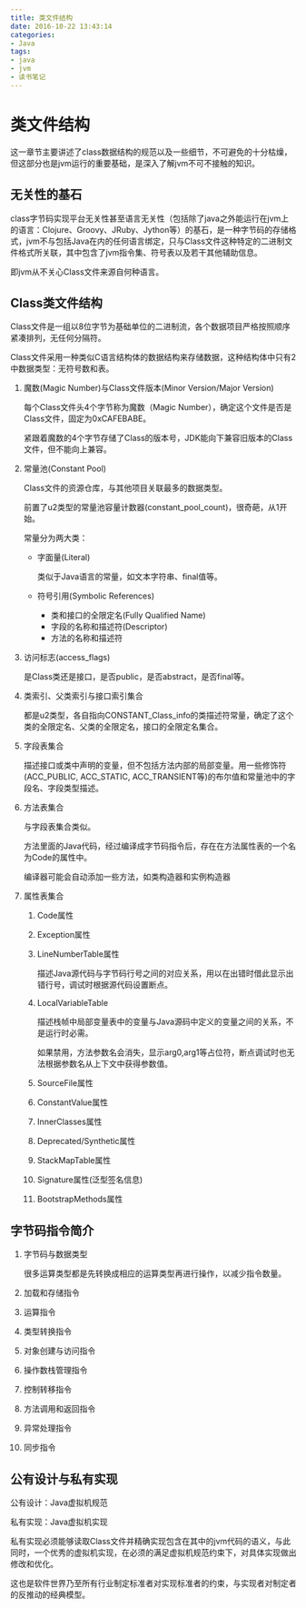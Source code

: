 ```yaml
---
title: 类文件结构
date: 2016-10-22 13:43:14
categories: 
- Java
tags:
- java
- jvm
- 读书笔记
---
```


# 类文件结构

这一章节主要讲述了class数据结构的规范以及一些细节，不可避免的十分枯燥，但这部分也是jvm运行的重要基础，是深入了解jvm不可不接触的知识。

## 无关性的基石

class字节码实现平台无关性甚至语言无关性（包括除了java之外能运行在jvm上的语言：Clojure、Groovy、JRuby、Jython等）的基石，是一种字节码的存储格式，jvm不与包括Java在内的任何语言绑定，只与Class文件这种特定的二进制文件格式所关联，其中包含了jvm指令集、符号表以及若干其他辅助信息。

即jvm从不关心Class文件来源自何种语言。

## Class类文件结构

Class文件是一组以8位字节为基础单位的二进制流，各个数据项目严格按照顺序紧凑排列，无任何分隔符。

Class文件采用一种类似C语言结构体的数据结构来存储数据，这种结构体中只有2中数据类型：无符号数和表。

1. 魔数(Magic Number)与Class文件版本(Minor Version/Major Version)

	每个Class文件头4个字节称为魔数（Magic Number），确定这个文件是否是Class文件，固定为0xCAFEBABE。

	紧跟着魔数的4个字节存储了Class的版本号，JDK能向下兼容旧版本的Class文件，但不能向上兼容。

2. 常量池(Constant Pool)

	Class文件的资源仓库，与其他项目关联最多的数据类型。

	前置了u2类型的常量池容量计数器(constant_pool_count)，很奇葩，从1开始。

	常量分为两大类：

	* 字面量(Literal)

		类似于Java语言的常量，如文本字符串、final值等。

	* 符号引用(Symbolic References)

		* 类和接口的全限定名(Fully Qualified Name)
		* 字段的名称和描述符(Descriptor)
		* 方法的名称和描述符

3. 访问标志(access_flags)

	是Class类还是接口，是否public，是否abstract，是否final等。

4. 类索引、父类索引与接口索引集合

	都是u2类型，各自指向CONSTANT_Class_info的类描述符常量，确定了这个类的全限定名、父类的全限定名，接口的全限定名集合。

5. 字段表集合

	描述接口或类中声明的变量，但不包括方法内部的局部变量。用一些修饰符(ACC_PUBLIC, ACC_STATIC, ACC_TRANSIENT等)的布尔值和常量池中的字段名、字段类型描述。

6. 方法表集合

	与字段表集合类似。

	方法里面的Java代码，经过编译成字节码指令后，存在在方法属性表的一个名为Code的属性中。

	编译器可能会自动添加一些方法，如类构造器<clinit>和实例构造器<init>

7. 属性表集合

	1. Code属性
	2. Exception属性
	3. LineNumberTable属性

		描述Java源代码与字节码行号之间的对应关系，用以在出错时借此显示出错行号，调试时根据源代码设置断点。

	4. LocalVariableTable

		描述栈帧中局部变量表中的变量与Java源码中定义的变量之间的关系，不是运行时必需。

		如果禁用，方法参数名会消失，显示arg0,arg1等占位符，断点调试时也无法根据参数名从上下文中获得参数值。

	5. SourceFile属性
	6. ConstantValue属性
	7. InnerClasses属性
	8. Deprecated/Synthetic属性
	9. StackMapTable属性
	10. Signature属性(泛型签名信息)
	11. BootstrapMethods属性

## 字节码指令简介

1. 字节码与数据类型

	很多运算类型都是先转换成相应的运算类型再进行操作，以减少指令数量。

2. 加载和存储指令
3. 运算指令
4. 类型转换指令
5. 对象创建与访问指令
6. 操作数栈管理指令
7. 控制转移指令
8. 方法调用和返回指令
9. 异常处理指令
10. 同步指令

## 公有设计与私有实现

公有设计：Java虚拟机规范

私有实现：Java虚拟机实现

私有实现必须能够读取Class文件并精确实现包含在其中的jvm代码的语义，与此同时，一个优秀的虚拟机实现，在必须的满足虚拟机规范约束下，对具体实现做出修改和优化。

这也是软件世界乃至所有行业制定标准者对实现标准者的约束，与实现者对制定者的反推动的经典模型。

